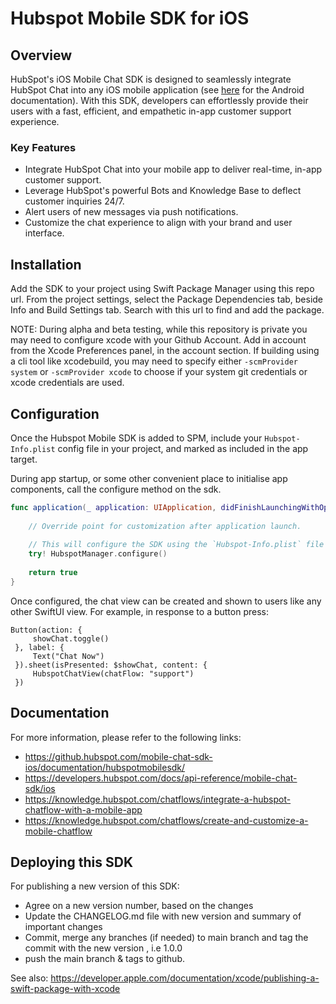 # Hubspot Mobile SDK for iOS

## Overview

HubSpot's iOS Mobile Chat SDK is designed to seamlessly integrate HubSpot Chat into any iOS mobile application (see [here](https://github.hubspot.com/mobile-chat-sdk-android/) for the Android documentation). With this SDK, developers can effortlessly provide their users with a fast, efficient, and empathetic in-app customer support experience.

### Key Features

* Integrate HubSpot Chat into your mobile app to deliver real-time, in-app customer support.
* Leverage HubSpot's powerful Bots and Knowledge Base to deflect customer inquiries 24/7.
* Alert users of new messages via push notifications.
* Customize the chat experience to align with your brand and user interface.

## Installation

Add the SDK to your project using Swift Package Manager using this repo url. From the project settings, select the Package Dependencies tab, beside Info and Build Settings tab. Search with this url to find and add the package.

NOTE: During alpha and beta testing, while this repository is private you may need to configure xcode with your Github Account. Add in account from the Xcode Preferences panel, in the account section. If building using a cli tool like xcodebuild, you may need to specify either `-scmProvider system` or `-scmProvider xcode` to choose if your system git credentials or xcode credentials are used.

## Configuration

Once the Hubspot Mobile SDK is added to SPM, include your `Hubspot-Info.plist` config file in your project, and marked as included in the app target.

During app startup, or some other convenient place to initialise app components, call the configure method on the sdk.

```swift
func application(_ application: UIApplication, didFinishLaunchingWithOptions launchOptions: [UIApplication.LaunchOptionsKey: Any]?) -> Bool {
    
    // Override point for customization after application launch.
    
    // This will configure the SDK using the `Hubspot-Info.plist` file that is bundled in app
    try! HubspotManager.configure()
    
    return true
}
```

Once configured, the chat view can be created and shown to users like any other SwiftUI view. For example, in response to a button press:

```
Button(action: {
     showChat.toggle()
 }, label: {
     Text("Chat Now")
 }).sheet(isPresented: $showChat, content: {
     HubspotChatView(chatFlow: "support")
 })
```


## Documentation

For more information, please refer to the following links:
* https://github.hubspot.com/mobile-chat-sdk-ios/documentation/hubspotmobilesdk/
* https://developers.hubspot.com/docs/api-reference/mobile-chat-sdk/ios
* https://knowledge.hubspot.com/chatflows/integrate-a-hubspot-chatflow-with-a-mobile-app
* https://knowledge.hubspot.com/chatflows/create-and-customize-a-mobile-chatflow


## Deploying this SDK

For publishing a new version of this SDK:

* Agree on a new version number, based on the changes
* Update the CHANGELOG.md file with new version and summary of important changes
* Commit, merge any branches (if needed) to main branch and tag the commit with the new version , i.e 1.0.0
* push the main branch & tags to github.

See also: https://developer.apple.com/documentation/xcode/publishing-a-swift-package-with-xcode
